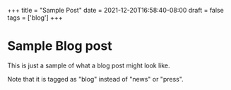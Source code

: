 +++
title = "Sample Post"
date = 2021-12-20T16:58:40-08:00
draft = false
tags = ['blog']
+++

# Sample Blog post

This is just a sample of what a blog post might look like.

Note that it is tagged as "blog" instead of "news" or "press".
